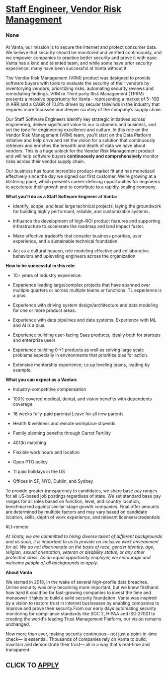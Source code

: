 # [Staff Engineer, Vendor Risk Management](https://www.remotewlb.com/apply/staff-engineer-vendor-risk-management)  
### None  
####  

At Vanta, our mission is to secure the internet and protect consumer data. We believe that security should be monitored and verified continuously, and we empower companies to practice better security and prove it with ease. Vanta has a kind and talented team, and while some have prior security experience, many have been successful at Vanta without it.

The Vendor Risk Management (VRM) product was designed to provide software buyers with tools to evaluate the security of their vendors by inventorying vendors, prioritizing risks, automating security reviews and remediating findings. VRM or Third party Risk Management (TPRM) presents a massive opportunity for Vanta - representing a market of $5-$10B in ARR and a CAGR of 10.8% driven by secular tailwinds in the industry that requires more focussed and deeper scrutiny of the company’s supply chain.

Our Staff Software Engineers identify key strategic initiatives across engineering, deliver significant value to our customers and business, and set the tone for engineering excellence and culture. In this role on the Vendor Risk Management (VRM) team, you'll start on the Data Platform initiative and help drive and set the vision for a solution that continuously retrieves and enriches the breadth and depth of data we have about vendors. This is a huge unlock for the Vendor Risk Management product and will help software buyers **continuously and comprehensively** monitor risks across their vendor supply chain.

Our business has found incredible product-market fit and has monetized effectively since the day we signed our first customer. We’re growing at a blistering pace, which presents career-defining opportunities for engineers to accelerate their growth and to contribute to a rapidly-scaling company.

**What you’ll do as a Staff Software Engineer at Vanta:**

  * Identify, scope, and lead large technical projects, laying the groundwork for building highly performant, reliable, and customizable systems.

  * Influence the development of high-ROI product features and supporting infrastructure to accelerate the roadmap and land impact faster.

  * Make effective tradeoffs that consider business priorities, user experience, and a sustainable technical foundation

  * Act as a cultural beacon, role modeling effective and collaborative behaviors and upleveling engineers across the organization

 **How to be successful in this role:**

  * 10+ years of industry experience.

  * Experience leading large/complex projects that have spanned over multiple quarters or across multiple teams or functions. TL experience is a plus.

  * Experience with driving system design/architecture and data modeling for one or more product areas.

  * Experience with data pipelines and data systems. Experience with ML and AI is a plus.

  * Experience building user-facing Saas products, ideally both for startups and enterprise users

  * Experience building 0→1 products as well as solving large scale problems especially in environments that prioritize bias for action.

  * Extensive mentorship experience; i.e.up leveling teams, leading by example.

 **What you can expect as a Vantan:**

  * Industry-competitive compensation

  * 100% covered medical, dental, and vision benefits with dependents coverage

  * 16 weeks fully-paid parental Leave for all new parents

  * Health & wellness and remote workplace stipends

  * Family planning benefits through Carrot Fertility

  * 401(k) matching

  * Flexible work hours and location

  * Open PTO policy

  * 11 paid holidays in the US

  * Offices in SF, NYC, Dublin, and Sydney

To provide greater transparency to candidates, we share base pay ranges for all US-based job postings regardless of state. We set standard base pay ranges for all roles based on function, level, and country location, benchmarked against similar-stage growth companies. Final offer amounts are determined by multiple factors and may vary based on candidate location, skills, depth of work experience, and relevant licenses/credentials

#LI-remote

 _At Vanta, we are committed to hiring diverse talent of different backgrounds and as such, it is important to us to provide an inclusive work environment for all. We do not discriminate on the basis of race, gender identity, age, religion, sexual orientation, veteran or disability status, or any other protected class. As an equal opportunity employer, we encourage and welcome people of all backgrounds to apply._

 **About Vanta**

We started in 2018, in the wake of several high-profile data breaches. Online security was only becoming more important, but we knew firsthand how hard it could be for fast-growing companies to invest the time and manpower it takes to build a solid security foundation. Vanta was inspired by a vision to restore trust in internet businesses by enabling companies to improve and prove their security.From our early days automating security monitoring for compliance standards like SOC 2, HIPAA and ISO 27001 to creating the world's leading Trust Management Platform, our vision remains unchanged.

Now more than ever, making security continuous—not just a point-in-time check— is essential. Thousands of companies rely on Vanta to build, maintain and demonstrate their trust— all in a way that's real-time and transparent.

  
## CLICK TO [APPLY](https://www.remotewlb.com/apply/staff-engineer-vendor-risk-management)

